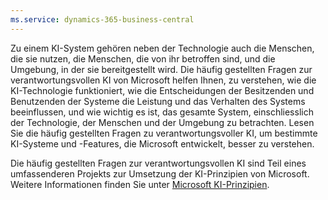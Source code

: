 ```yaml
---
ms.service: dynamics-365-business-central
---
```

Zu einem KI-System gehören neben der Technologie auch die Menschen, die sie nutzen, die Menschen, die von ihr betroffen sind, und die Umgebung, in der sie bereitgestellt wird. Die häufig gestellten Fragen zur verantwortungsvollen KI von Microsoft helfen Ihnen, zu verstehen, wie die KI-Technologie funktioniert, wie die Entscheidungen der Besitzenden und Benutzenden der Systeme die Leistung und das Verhalten des Systems beeinflussen, und wie wichtig es ist, das gesamte System, einschliesslich der Technologie, der Menschen und der Umgebung zu betrachten. Lesen Sie die häufig gestellten Fragen zu verantwortungsvoller KI, um bestimmte KI-Systeme und -Features, die Microsoft entwickelt, besser zu verstehen.

Die häufig gestellten Fragen zur verantwortungsvollen KI sind Teil eines umfassenderen Projekts zur Umsetzung der KI-Prinzipien von Microsoft. Weitere Informationen finden Sie unter [Microsoft KI-Prinzipien](https://www.microsoft.com/ai/responsible-ai).
